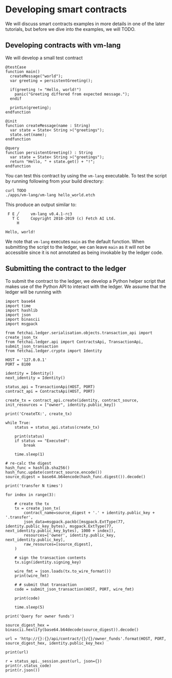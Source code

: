 # Developing smart contracts
We will discuss smart contracts examples in more details in one of the later tutorials, 
but before we dive into the examples, we will TODO.

## Developing contracts with vm-lang
We will develop a small test contract
```
@testCase
function main()
  createMessage("world");
  var greeting = persistentGreeting();

  if(greeting != "Hello, world!")
    panic("Greeting differed from expected message.");
  endif

  printLn(greeting);
endfunction

@init
function createMessage(name : String)
  var state = State< String >("greetings");
  state.set(name);
endfunction

@query
function persistentGreeting() : String
  var state = State< String >("greetings");
  return "Hello, " + state.get() + "!";
endfunction
```
You can test this contract by using the `vm-lang` executable. To test the script by running following from your 
build directory:
```
curl TODO
./apps/vm-lang/vm-lang hello_world.etch
```
This produce an output similar to:
```
 F E ╱     vm-lang v0.4.1-rc3
   T C     Copyright 2018-2019 (c) Fetch AI Ltd.
     H

Hello, world!
```
We note that `vm-lang` executes `main` as the default function. When submitting the script to the ledger, we can leave `main` as it will not be accessible since it is not annotated as being invokable by the ledger code.

## Submitting the contract to the ledger
To submit the contract to the ledger, we develop a Python helper script that makes use of the Python API to interact with the ledger. We assume that the ledger will be running with 
```
import base64
import time
import hashlib
import json
import binascii
import msgpack

from fetchai.ledger.serialisation.objects.transaction_api import create_json_tx
from fetchai.ledger.api import ContractsApi, TransactionApi, submit_json_transaction
from fetchai.ledger.crypto import Identity

HOST = '127.0.0.1'
PORT = 8100

identity = Identity()
next_identity = Identity()

status_api = TransactionApi(HOST, PORT)
contract_api = ContractsApi(HOST, PORT)

create_tx = contract_api.create(identity, contract_source, init_resources = ["owner", identity.public_key])

print('CreateTX:', create_tx)

while True:
    status = status_api.status(create_tx)

    print(status)
    if status == "Executed":
        break

    time.sleep(1)

# re-calc the digest
hash_func = hashlib.sha256()
hash_func.update(contract_source.encode())
source_digest = base64.b64encode(hash_func.digest()).decode()

print('transfer N times')

for index in range(3):

    # create the tx
    tx = create_json_tx(
        contract_name=source_digest + '.' + identity.public_key + '.transfer',
        json_data=msgpack.packb([msgpack.ExtType(77, identity.public_key_bytes), msgpack.ExtType(77, next_identity.public_key_bytes), 1000 + index]),
        resources=['owner', identity.public_key, next_identity.public_key],
        raw_resources=[source_digest],
    )

    # sign the transaction contents
    tx.sign(identity.signing_key)

    wire_fmt = json.loads(tx.to_wire_format())
    print(wire_fmt)

    # # submit that transaction
    code = submit_json_transaction(HOST, PORT, wire_fmt)

    print(code)

    time.sleep(5)

print('Query for owner funds')

source_digest_hex = binascii.hexlify(base64.b64decode(source_digest)).decode()

url = 'http://{}:{}/api/contract/{}/{}/owner_funds'.format(HOST, PORT, source_digest_hex, identity.public_key_hex)

print(url)

r = status_api._session.post(url, json={})
print(r.status_code)
print(r.json())
```